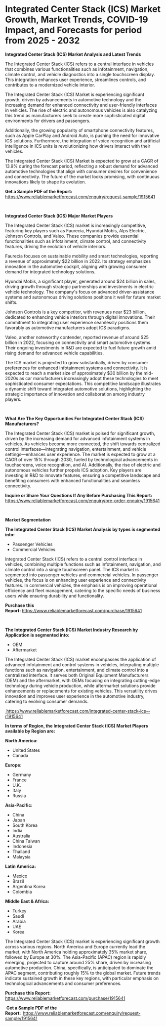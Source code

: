 <p><h1>Integrated Center Stack (ICS) Market Growth, Market Trends, COVID-19 Impact, and Forecasts for period from 2025 - 2032</h1></p><p><strong>Integrated Center Stack (ICS) Market Analysis and Latest Trends</strong></p>
<p><p>The Integrated Center Stack (ICS) refers to a central interface in vehicles that combines various functionalities such as infotainment, navigation, climate control, and vehicle diagnostics into a single touchscreen display. This integration enhances user experience, streamlines controls, and contributes to a modernized vehicle interior.</p><p>The Integrated Center Stack (ICS) Market is experiencing significant growth, driven by advancements in automotive technology and the increasing demand for enhanced connectivity and user-friendly interfaces in vehicles. The rise of electric and autonomous vehicles is also catalyzing this trend as manufacturers seek to create more sophisticated digital environments for drivers and passengers. </p><p>Additionally, the growing popularity of smartphone connectivity features, such as Apple CarPlay and Android Auto, is pushing the need for innovative ICS solutions. Furthermore, the integration of voice recognition and artificial intelligence in ICS units is revolutionizing how drivers interact with their vehicles.</p><p>The Integrated Center Stack (ICS) Market is expected to grow at a CAGR of 13.9% during the forecast period, reflecting a robust demand for advanced automotive technologies that align with consumer desires for convenience and connectivity. The future of the market looks promising, with continuous innovations likely to shape its evolution.</p></p>
<p><strong>Get a Sample PDF of the Report:&nbsp;</strong> <a href="https://www.reliablemarketforecast.com/enquiry/request-sample/1915641?utm_campaign=3622&utm_medium=2&utm_source=Github&utm_content=ia&utm_term=15042025&utm_id=integrated-center-stack-ics">https://www.reliablemarketforecast.com/enquiry/request-sample/1915641</a></p>
<p>&nbsp;</p>
<p><strong>Integrated Center Stack (ICS) Major Market Players</strong></p>
<p><p>The Integrated Center Stack (ICS) market is increasingly competitive, featuring key players such as Faurecia, Hyundai Mobis, Alps Electric, Johnson Controls, and Valeo. These companies provide essential functionalities such as infotainment, climate control, and connectivity features, driving the evolution of vehicle interiors.</p><p>Faurecia focuses on sustainable mobility and smart technologies, reporting a revenue of approximately $22 billion in 2022. Its strategy emphasizes innovation in the automotive cockpit, aligning with growing consumer demand for integrated technology solutions.</p><p>Hyundai Mobis, a significant player, generated around $24 billion in sales, driving growth through strategic partnerships and investments in electric vehicle technology. The company's focus on advanced driver-assistance systems and autonomous driving solutions positions it well for future market shifts.</p><p>Johnson Controls is a key competitor, with revenues near $23 billion, dedicated to enhancing vehicle interiors through digital innovations. Their commitment to integrating user experience seamlessly positions them favorably as automotive manufacturers adopt ICS paradigms.</p><p>Valeo, another noteworthy contender, reported revenue of around $25 billion in 2022, focusing on connectivity and smart automotive systems. Their ongoing investments in R&D are expected to fuel future growth amid rising demand for advanced vehicle capabilities.</p><p>The ICS market is projected to grow substantially, driven by consumer preferences for enhanced infotainment systems and connectivity. It is expected to reach a market size of approximately $30 billion by the mid-2020s as car manufacturers increasingly adopt these technologies to meet sophisticated consumer expectations. This competitive landscape illustrates a dynamic shift toward integrated automotive solutions, highlighting the strategic importance of innovation and collaboration among industry players.</p></p>
<p>&nbsp;</p>
<p><strong>What Are The Key Opportunities For Integrated Center Stack (ICS) Manufacturers?</strong></p>
<p><p>The Integrated Center Stack (ICS) market is poised for significant growth, driven by the increasing demand for advanced infotainment systems in vehicles. As vehicles become more connected, the shift towards centralized control interfaces—integrating navigation, entertainment, and vehicle settings—enhances user experience. The market is expected to grow at a CAGR of over 15% through 2030, fueled by technological advancements in touchscreens, voice recognition, and AI. Additionally, the rise of electric and autonomous vehicles further propels ICS adoption. Key players are investing in R&D to innovate features, ensuring a competitive landscape and benefiting consumers with enhanced functionalities and seamless connectivity.</p></p>
<p><strong>Inquire or Share Your Questions If Any Before Purchasing This Report:</strong> <a href="https://www.reliablemarketforecast.com/enquiry/pre-order-enquiry/1915641?utm_campaign=3622&utm_medium=2&utm_source=Github&utm_content=ia&utm_term=15042025&utm_id=integrated-center-stack-ics">https://www.reliablemarketforecast.com/enquiry/pre-order-enquiry/1915641</a></p>
<p>&nbsp;</p>
<p><strong>Market Segmentation</strong></p>
<p><strong>The Integrated Center Stack (ICS) Market Analysis by types is segmented into:</strong></p>
<p><ul><li>Passenger Vehicles</li><li>Commercial Vehicles</li></ul></p>
<p><p>Integrated Center Stack (ICS) refers to a central control interface in vehicles, combining multiple functions such as infotainment, navigation, and climate control into a single touchscreen panel. The ICS market is segmented into passenger vehicles and commercial vehicles. In passenger vehicles, the focus is on enhancing user experience and connectivity features. In commercial vehicles, the emphasis is on improving operational efficiency and fleet management, catering to the specific needs of business users while ensuring durability and functionality.</p></p>
<p><strong>Purchase this Report:&nbsp;</strong><a href="https://www.reliablemarketforecast.com/purchase/1915641?utm_campaign=3622&utm_medium=2&utm_source=Github&utm_content=ia&utm_term=15042025&utm_id=integrated-center-stack-ics">https://www.reliablemarketforecast.com/purchase/1915641</a></p>
<p>&nbsp;</p>
<p><strong>The Integrated Center Stack (ICS) Market Industry Research by Application is segmented into:</strong></p>
<p><ul><li>OEM</li><li>Aftermarket</li></ul></p>
<p><p>The Integrated Center Stack (ICS) market encompasses the application of advanced infotainment and control systems in vehicles, integrating multiple functions such as navigation, entertainment, and climate control into a centralized interface. It serves both Original Equipment Manufacturers (OEM) and the aftermarket, with OEMs focusing on integrating cutting-edge technology during vehicle production, while aftermarket solutions provide enhancements or replacements for existing vehicles. This versatility drives innovation and improves user experience in the automotive industry, catering to evolving consumer demands.</p></p>
<p><a href="https://www.reliablemarketforecast.com/integrated-center-stack-ics--r1915641?utm_campaign=3622&utm_medium=2&utm_source=Github&utm_content=ia&utm_term=15042025&utm_id=integrated-center-stack-ics">&nbsp;https://www.reliablemarketforecast.com/integrated-center-stack-ics--r1915641</a></p>
<p><strong>In terms of Region, the Integrated Center Stack (ICS) Market Players available by Region are:</strong></p>
<p>
    <p> <strong> North America: </strong>
        <ul>
            <li>United States</li>
            <li>Canada</li>
        </ul>
        </p> 
    <p> <strong> Europe: </strong>
        <ul>
            <li>Germany</li>
            <li>France</li>
            <li>U.K.</li>
            <li>Italy</li>
            <li>Russia</li>
        </ul>
        </p> 
    <p> <strong> Asia-Pacific: </strong>
        <ul>
            <li>China</li>
            <li>Japan</li>
            <li>South Korea</li>
            <li>India</li>
            <li>Australia</li>
            <li>China Taiwan</li>
            <li>Indonesia</li>
            <li>Thailand</li>
            <li>Malaysia</li>
        </ul>
        </p> 
    <p> <strong> Latin America: </strong>
        <ul>
            <li>Mexico</li>
            <li>Brazil</li>
            <li>Argentina Korea</li>
            <li>Colombia</li>
        </ul>
        </p> 
    <p> <strong> Middle East & Africa: </strong>
        <ul>
            <li>Turkey</li>
            <li>Saudi</li>
            <li>Arabia</li>
            <li>UAE</li>
            <li>Korea</li>
        </ul>
    </p>
    </p>
<p><p>The Integrated Center Stack (ICS) market is experiencing significant growth across various regions. North America and Europe currently lead the market, with North America holding approximately 35% market share, followed by Europe at 30%. The Asia-Pacific (APAC) region is rapidly emerging, projected to capture around 25% share, driven by increasing automotive production. China, specifically, is anticipated to dominate the APAC segment, contributing roughly 15% to the global market. Future trends indicate sustained growth in these key regions, with particular emphasis on technological advancements and consumer preferences.</p></p>
<p><strong>Purchase this Report: </strong><a href="https://www.reliablemarketforecast.com/purchase/1915641?utm_campaign=3622&utm_medium=2&utm_source=Github&utm_content=ia&utm_term=15042025&utm_id=integrated-center-stack-ics">https://www.reliablemarketforecast.com/purchase/1915641</a></p>
<p>&nbsp;<strong>Get a Sample PDF of the Report:&nbsp;&nbsp;</strong><a href="https://www.reliablemarketforecast.com/enquiry/request-sample/1915641?utm_campaign=3622&utm_medium=2&utm_source=Github&utm_content=ia&utm_term=15042025&utm_id=integrated-center-stack-ics">https://www.reliablemarketforecast.com/enquiry/request-sample/1915641</a></p>
<p><strong></strong></p>
<p><p></p><p></p><p></p></p>